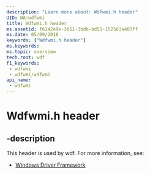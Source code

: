 ```yaml
---
description: "Learn more about: Wdfwmi.h header"
UID: NA:wdfwmi
title: Wdfwmi.h header
ms.assetid: f6142e9e-3851-3bdb-bd51-152563a407ff
ms.date: 05/09/2018
keywords: ["Wdfwmi.h header"]
ms.keywords: 
ms.topic: overview
tech.root: wdf
f1_keywords:
 - wdfwmi
 - wdfwmi/wdfwmi
api_name:
 - wdfwmi
---
```


# Wdfwmi.h header


## -description

This header is used by wdf. For more information, see:

- [Windows Driver Framework](../_wdf/index.md)

